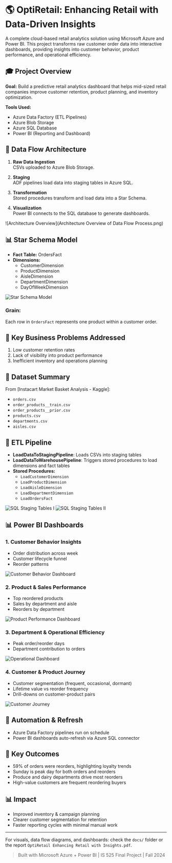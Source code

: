 # 🌎 OptiRetail: Enhancing Retail with Data-Driven Insights

A complete cloud-based retail analytics solution using Microsoft Azure and Power BI. This project transforms raw customer order data into interactive dashboards, providing insights into customer behavior, product performance, and operational efficiency.

## 🎓 Project Overview

**Goal:** Build a predictive retail analytics dashboard that helps mid-sized retail companies improve customer retention, product planning, and inventory optimization.

**Tools Used:**
- Azure Data Factory (ETL Pipelines)
- Azure Blob Storage
- Azure SQL Database
- Power BI (Reporting and Dashboard)

## 🚀 Data Flow Architecture

1. **Raw Data Ingestion**  
   CSVs uploaded to Azure Blob Storage.

2. **Staging**  
   ADF pipelines load data into staging tables in Azure SQL.

3. **Transformation**  
   Stored procedures transform and load data into a Star Schema.

4. **Visualization**  
   Power BI connects to the SQL database to generate dashboards.

![Architecture Overview](Architecture Overview of Data Flow Process.png)

## 📊 Star Schema Model

- **Fact Table:** OrdersFact
- **Dimensions:**
  - CustomerDimension
  - ProductDimension
  - AisleDimension
  - DepartmentDimension
  - DayOfWeekDimension

![Star Schema Model](docs/Star_Schema_Model_for_OptiRetail.png)

### Grain:
Each row in `OrdersFact` represents one product within a customer order.

## 📅 Key Business Problems Addressed

1. Low customer retention rates
2. Lack of visibility into product performance
3. Inefficient inventory and operations planning

## 🔢 Dataset Summary

From [Instacart Market Basket Analysis - Kaggle]:
- `orders.csv`
- `order_products__train.csv`
- `order_products__prior.csv`
- `products.csv`
- `departments.csv`
- `aisles.csv`

## 🔧 ETL Pipeline

- **LoadDataToStagingPipeline**: Loads CSVs into staging tables
- **LoadDataToWarehousePipeline**: Triggers stored procedures to load dimensions and fact tables
- **Stored Procedures:**
  - `LoadCustomerDimension`
  - `LoadProductDimension`
  - `LoadAisleDimension`
  - `LoadDepartmentDimension`
  - `LoadOrdersFact`

![SQL Staging Tables I](docs/SQL_Staging_Tables_I.png)
![SQL Staging Tables II](docs/SQL_Staging_Tables_II.png)

## 📊 Power BI Dashboards

### 1. Customer Behavior Insights
- Order distribution across week
- Customer lifecycle funnel
- Reorder patterns

![Customer Behavior Dashboard](docs/Customer_Behavior_Insights.png)

### 2. Product & Sales Performance
- Top reordered products
- Sales by department and aisle
- Reorders by department

![Product Performance Dashboard](docs/Product_and_Sales_Performance.png)

### 3. Department & Operational Efficiency
- Peak order/reorder days
- Department contribution to orders

![Operational Dashboard](docs/Department_and_Day_Insights.png)

### 4. Customer & Product Journey
- Customer segmentation (frequent, occasional, dormant)
- Lifetime value vs reorder frequency
- Drill-downs on customer-product pairs

![Customer Journey](docs/Customer_and_Product_Journey.png)

## 🔄 Automation & Refresh
- Azure Data Factory pipelines run on schedule
- Power BI dashboards auto-refresh via Azure SQL connector

## 🚀 Key Outcomes

- 59% of orders were reorders, highlighting loyalty trends
- Sunday is peak day for both orders and reorders
- Produce and dairy departments drive most reorders
- High-value customers are frequent reordering buyers

## 📊 Impact
- Improved inventory & campaign planning
- Clearer customer segmentation for retention
- Faster reporting cycles with minimal manual work

---

For visuals, data flow diagrams, and dashboards: check the `docs/` folder or the report `OptiRetail Enhancing Retail with Insights.pdf`.

> Built with Microsoft Azure + Power BI | IS 525 Final Project | Fall 2024
